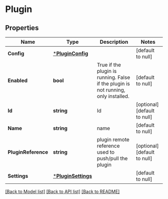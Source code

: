 # Plugin

## Properties
Name | Type | Description | Notes
------------ | ------------- | ------------- | -------------
**Config** | [***PluginConfig**](PluginConfig.md) |  | [default to null]
**Enabled** | **bool** | True if the plugin is running. False if the plugin is not running, only installed. | [default to null]
**Id** | **string** | Id | [optional] [default to null]
**Name** | **string** | name | [default to null]
**PluginReference** | **string** | plugin remote reference used to push/pull the plugin | [optional] [default to null]
**Settings** | [***PluginSettings**](PluginSettings.md) |  | [default to null]

[[Back to Model list]](../README.md#documentation-for-models) [[Back to API list]](../README.md#documentation-for-api-endpoints) [[Back to README]](../README.md)



